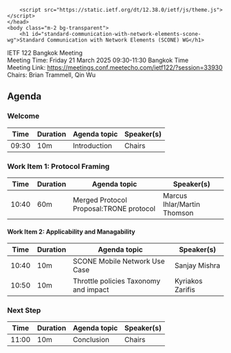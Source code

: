 
<!DOCTYPE html>



<html data-bs-theme="auto" lang="en">
    <head>
        <meta charset="utf-8">
        <meta http-equiv="X-UA-Compatible" content="IE=edge">
        <title>agenda-122-scone-00.md</title>
        <meta name="viewport" content="width=device-width, initial-scale=1">
        <link href="/fonts/inter/import.css" rel="stylesheet">
        <link href="/fonts/noto-sans-mono/import.css" rel="stylesheet">
        <link rel="stylesheet" href="https://static.ietf.org/dt/12.38.0/ietf/css/ietf.css">
        
        <script src="https://static.ietf.org/dt/12.38.0/ietf/js/theme.js"></script>
    </head>
    <body class="m-2 bg-transparent">
        <h1 id="standard-communication-with-network-elements-scone-wg">Standard Communication with Network Elements (SCONE) WG</h1>
<p>IETF 122 Bangkok Meeting<br>
Meeting Time: Friday 21 March 2025 09:30-11:30 Bangkok Time<br>
Meeting Link: <a href="https://meetings.conf.meetecho.com/ietf122/?session=33930">https://meetings.conf.meetecho.com/ietf122/?session=33930</a><br>
Chairs: Brian Trammell, Qin Wu</p>
<h2 id="agenda">Agenda</h2>
<h3 id="welcome">Welcome</h3>
<table>
<thead>
<tr>
<th>Time</th>
<th>Duration</th>
<th>Agenda topic</th>
<th>Speaker(s)</th>
</tr>
</thead>
<tbody>
<tr>
<td>09:30</td>
<td>10m</td>
<td>Introduction</td>
<td>Chairs</td>
</tr>
</tbody>
</table>
<h3 id="work-item-1-protocol-framing">Work Item 1: Protocol Framing</h3>
<table>
<thead>
<tr>
<th>Time</th>
<th>Duration</th>
<th>Agenda topic</th>
<th>Speaker(s)</th>
</tr>
</thead>
<tbody>
<tr>
<td>10:40</td>
<td>60m</td>
<td>Merged Protocol Proposal:TRONE protocol</td>
<td>Marcus Ihlar/Martin Thomson</td>
</tr>
</tbody>
</table>
<h4 id="work-item-2-applicability-and-managability">Work Item 2: Applicability and Managability</h4>
<table>
<thead>
<tr>
<th>Time</th>
<th>Duration</th>
<th>Agenda topic</th>
<th>Speaker(s)</th>
</tr>
</thead>
<tbody>
<tr>
<td>10:40</td>
<td>10m</td>
<td>SCONE Mobile Network Use Case</td>
<td>Sanjay Mishra</td>
</tr>
<tr>
<td>10:50</td>
<td>10m</td>
<td>Throttle policies Taxonomy and impact</td>
<td>Kyriakos Zarifis</td>
</tr>
</tbody>
</table>
<h3 id="next-step">Next Step</h3>
<table>
<thead>
<tr>
<th>Time</th>
<th>Duration</th>
<th>Agenda topic</th>
<th>Speaker(s)</th>
</tr>
</thead>
<tbody>
<tr>
<td>11:00</td>
<td>10m</td>
<td>Conclusion</td>
<td>Chairs</td>
</tr>
</tbody>
</table>
    </body>
</html>